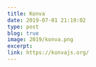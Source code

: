 ```yaml
---
title: Konva
date: 2019-07-01 21:19:02
type: post
blog: true
image: 2019/konva.png
excerpt:
link: https://konvajs.org/
---
```




